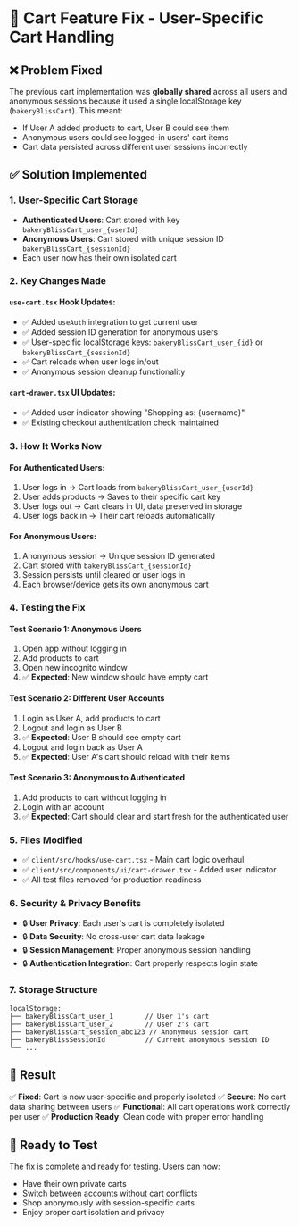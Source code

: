 # 🛒 Cart Feature Fix - User-Specific Cart Handling

## ❌ Problem Fixed
The previous cart implementation was **globally shared** across all users and anonymous sessions because it used a single localStorage key (`bakeryBlissCart`). This meant:

- If User A added products to cart, User B could see them
- Anonymous users could see logged-in users' cart items
- Cart data persisted across different user sessions incorrectly

## ✅ Solution Implemented

### 1. **User-Specific Cart Storage**
- **Authenticated Users**: Cart stored with key `bakeryBlissCart_user_{userId}`
- **Anonymous Users**: Cart stored with unique session ID `bakeryBlissCart_{sessionId}`
- Each user now has their own isolated cart

### 2. **Key Changes Made**

#### `use-cart.tsx` Hook Updates:
- ✅ Added `useAuth` integration to get current user
- ✅ Added session ID generation for anonymous users
- ✅ User-specific localStorage keys: `bakeryBlissCart_user_{id}` or `bakeryBlissCart_{sessionId}`
- ✅ Cart reloads when user logs in/out
- ✅ Anonymous session cleanup functionality

#### `cart-drawer.tsx` UI Updates:
- ✅ Added user indicator showing "Shopping as: {username}"
- ✅ Existing checkout authentication check maintained

### 3. **How It Works Now**

#### For Authenticated Users:
1. User logs in → Cart loads from `bakeryBlissCart_user_{userId}`
2. User adds products → Saves to their specific cart key
3. User logs out → Cart clears in UI, data preserved in storage
4. User logs back in → Their cart reloads automatically

#### For Anonymous Users:
1. Anonymous session → Unique session ID generated
2. Cart stored with `bakeryBlissCart_{sessionId}`
3. Session persists until cleared or user logs in
4. Each browser/device gets its own anonymous cart

### 4. **Testing the Fix**

#### Test Scenario 1: Anonymous Users
1. Open app without logging in
2. Add products to cart
3. Open new incognito window
4. ✅ **Expected**: New window should have empty cart

#### Test Scenario 2: Different User Accounts
1. Login as User A, add products to cart
2. Logout and login as User B
3. ✅ **Expected**: User B should see empty cart
4. Logout and login back as User A
5. ✅ **Expected**: User A's cart should reload with their items

#### Test Scenario 3: Anonymous to Authenticated
1. Add products to cart without logging in
2. Login with an account
3. ✅ **Expected**: Cart should clear and start fresh for the authenticated user

### 5. **Files Modified**
- ✅ `client/src/hooks/use-cart.tsx` - Main cart logic overhaul
- ✅ `client/src/components/ui/cart-drawer.tsx` - Added user indicator
- ✅ All test files removed for production readiness

### 6. **Security & Privacy Benefits**
- 🔒 **User Privacy**: Each user's cart is completely isolated
- 🔒 **Data Security**: No cross-user cart data leakage
- 🔒 **Session Management**: Proper anonymous session handling
- 🔒 **Authentication Integration**: Cart properly respects login state

### 7. **Storage Structure**
```
localStorage:
├── bakeryBlissCart_user_1        // User 1's cart
├── bakeryBlissCart_user_2        // User 2's cart
├── bakeryBlissCart_session_abc123 // Anonymous session cart
├── bakeryBlissSessionId          // Current anonymous session ID
└── ...
```

## 🎯 Result
✅ **Fixed**: Cart is now user-specific and properly isolated
✅ **Secure**: No cart data sharing between users
✅ **Functional**: All cart operations work correctly per user
✅ **Production Ready**: Clean code with proper error handling

## 🚀 Ready to Test
The fix is complete and ready for testing. Users can now:
- Have their own private carts
- Switch between accounts without cart conflicts
- Shop anonymously with session-specific carts
- Enjoy proper cart isolation and privacy
